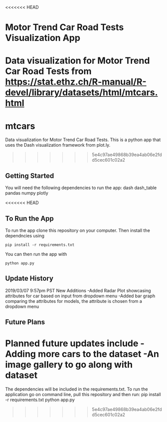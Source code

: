 <<<<<<< HEAD
# Motor Trend Car Road Tests Visualization App
Data visualization for Motor Trend Car Road Tests from https://stat.ethz.ch/R-manual/R-devel/library/datasets/html/mtcars.html
=======
# mtcars
Data visualization for Motor Trend Car Road Tests. This is a python app that uses the Dash visualization framework from plot.ly.
>>>>>>> 5e4c97ae49868b39ea4ab06e2fdd5cec601c02a2

## Getting Started
You will need the following dependencies to run the app:
dash
dash_table
pandas
numpy
plotly

<<<<<<< HEAD
## To Run the App
To run the app clone this repository on your computer. Then install the dependncies using 
```
pip install -r requirements.txt
```

You can then run the app with

```
python app.py
```
    

## Update History
2019/03/07
9:57pm PST
New Additions
-Added Radar Plot showcasing attributes for car based on input from dropdown menu 
-Added bar graph comparing the attributes for models, the attribute is chosen from a dropdown menu

## Future Plans
Planned future updates include
-Adding more cars to the dataset
-An image gallery to go along with dataset
=======
The dependencies will be included in the requirements.txt. To run the application go on command line, pull this repository and then run:
pip install -r requirements.txt
python app.py
>>>>>>> 5e4c97ae49868b39ea4ab06e2fdd5cec601c02a2
